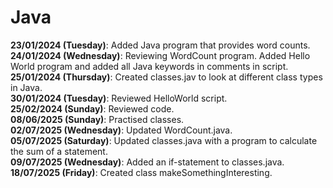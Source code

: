 # Java
<b>23/01/2024 (Tuesday)</b>: Added Java program that provides word counts.  
<b>24/01/2024 (Wednesday)</b>: Reviewing WordCount program. Added Hello World program and added all Java keywords in comments in script.  
<b>25/01/2024 (Thursday)</b>: Created classes.jav to look at different class types in Java.  
<b>30/01/2024 (Tuesday)</b>: Reviewed HelloWorld script.  
<b>25/02/2024 (Sunday)</b>: Reviewed code.  
<b>08/06/2025 (Sunday)</b>: Practised classes.  
<b>02/07/2025 (Wednesday)</b>: Updated WordCount.java.  
<b>05/07/2025 (Saturday)</b>: Updated classes.java with a program to calculate the sum of a statement.  
<b>09/07/2025 (Wednesday)</b>: Added an if-statement to classes.java.  
<b>18/07/2025 (Friday)</b>: Created class makeSomethingInteresting.
